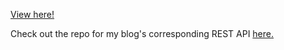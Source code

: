 [View here!](https://csperando.github.io/blog-vue/)

Check out the repo for my blog's corresponding REST API [here.](https://github.com/csperando/blog-rest)
